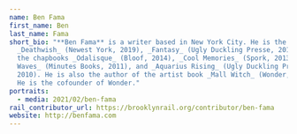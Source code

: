 ```yaml
---
name: Ben Fama
first_name: Ben
last_name: Fama
short_bio: "**Ben Fama** is a writer based in New York City. He is the author of
  _Deathwish_ (Newest York, 2019), _Fantasy_ (Ugly Duckling Presse, 2015), and
  the chapbooks _Odalisque_ (Bloof, 2014), _Cool Memories_ (Spork, 2013), _New
  Waves_ (Minutes Books, 2011), and _Aquarius Rising_ (Ugly Duckling Presse
  2010). He is also the author of the artist book _Mall Witch_ (Wonder, 2012).
  He is the cofounder of Wonder."
portraits:
  - media: 2021/02/ben-fama
rail_contributor_url: https://brooklynrail.org/contributor/ben-fama
website: http://benfama.com
---
```

